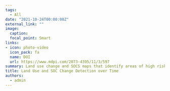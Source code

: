 ```yaml
---
tags:
  - All
date: "2021-10-24T00:00:00Z"
external_link: ""
image:
  caption: 
  focal_point: Smart
links:
- icon: photo-video
  icon_pack: fa
  name: DOI
  url: https://www.mdpi.com/2073-4395/11/3/597
summary: Land use change and SOCS maps that identify areas of high risk of degradation can be used for sustainable land management and decreasing the effects of these changes on the environment. This study assessed the spatial and temporal distribution of land use transformation and SOCS depletions.
title: Land Use and SOC Change Detection over Time
authors: 
  - admin
---
```

